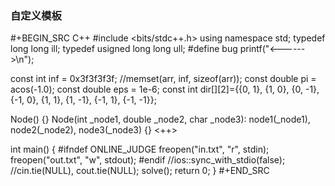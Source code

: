 <!-- -------------------------2020年11月21日 ---- 09时11分------------------------- -->

### 自定义模板

#+BEGIN_SRC C++
#include <bits/stdc++.h>
using namespace std;
typedef long long ill;
typedef usigned long long ull;
#define bug printf("<------>\n");

const int inf = 0x3f3f3f3f;
//memset(arr, inf, sizeof(arr));
const double pi = acos(-1.0);
const double eps = 1e-6;
const int dir[][2]={{0, 1}, {1, 0}, {0, -1}, {-1, 0}, {1, 1}, {1, -1}, {-1, 1}, {-1, -1}};

Node() {}
Node(int _node1, double _node2, char _node3): node1(_node1), node2(_node2), node3(_node3) {}
<++>

int main() {
#ifndef ONLINE_JUDGE
    freopen("in.txt", "r", stdin);
    freopen("out.txt", "w", stdout);
#endif
    //ios::sync_with_stdio(false);
    //cin.tie(NULL), cout.tie(NULL);
    solve();
    return 0;
}
#+END_SRC
